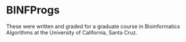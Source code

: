 # BINFProgs
These were written and graded for a graduate course in Bioinformatics Algorithms at the University of California, Santa Cruz.


